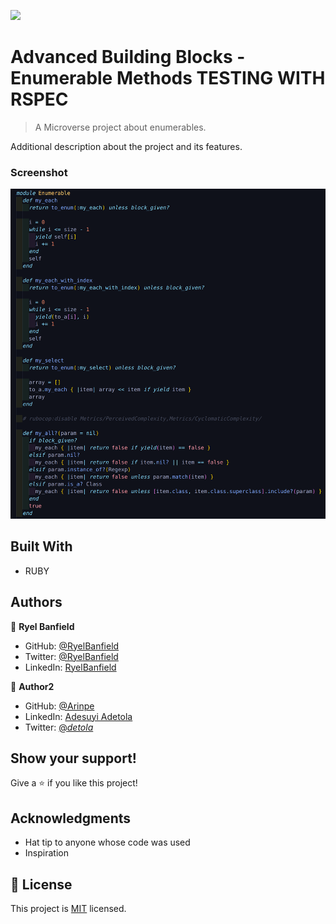 ![](https://img.shields.io/badge/Microverse-blueviolet)

# Advanced Building Blocks - Enumerable Methods TESTING WITH RSPEC

> A Microverse project about enumerables.

Additional description about the project and its features.

### Screenshot
![Screenshot](Screenshot.png)

## Built With

- RUBY

## Authors

👤 **Ryel Banfield**

- GitHub: [@RyelBanfield](https://github.com/RyelBanfield)
- Twitter: [@RyelBanfield](https://twitter.com/RyelBanfield)
- LinkedIn: [RyelBanfield](https://www.linkedin.com/in/ryel-banfield-93a6a71b4/)

👤 **Author2**

- GitHub: [@Arinpe](https://github.com/Arinpe)
- LinkedIn: [Adesuyi Adetola](https://www.linkedin.com/in/adesuyi-adetola-7b4451111/)
- Twitter: [@_detola_](https://twitter.com/_detola_)

## Show your support!

Give a ⭐️ if you like this project!

## Acknowledgments

- Hat tip to anyone whose code was used
- Inspiration

## 📝 License

This project is [MIT](LICENSE) licensed.
